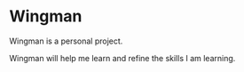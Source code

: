 # Wingman

Wingman is a personal project.

Wingman will help me learn and refine the skills I am learning.
